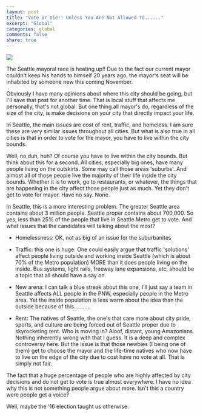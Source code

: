```yaml
---
layout: post
title: "Vote or Die!! Unless You Are Not Allowed To......"
excerpt: "Global"
categories: global
comments: false
share: true
---
```


![](http://leftfootforward.org/images/2012/01/Mayor-Diamond-Joe-Quimby.jpg)



The Seattle mayoral race is heating up!! Due to the fact our current mayor couldn't keep his hands to himself 20 years ago, the mayor's seat will be inhabited by someone new this coming November.

Obviously I have many opinions about where this city should be going, but I'll save that post for another time. That is local stuff that affects me personally, that's not global. But one thing all mayor's do, regardless of the size of the city, is make decisions on your city that directly impact your life. 

In Seattle, the main issues are cost of rent, traffic, and homeless. I am sure these are very similar issues throughout all cities. But what is also true in all cities is that in order to vote for the mayor, you have to live within the city bounds. 


Well, no duh, huh? Of course you have to live within the city bounds. But think about this for a second. All cities, especially big ones, have many people living on the outskirts. Some may call those areas 'suburbs'. And almost all of those people live the majority of their life inside the city bounds. Whether it is to work, go to restaurants, or whatever, the things that are happening in the city affect those people just as much. Yet they don't get to vote for mayor. Have no say. None.


In Seattle, this is a more interesting problem. The greater Seattle area contains about 3 million people. Seattle proper contains about 700,000. So yes, less than 25% of the people that live in Seattle Metro get to vote. And what issues that the candidates will talking about the most?


- Homelessness: OK, not as big of an issue for the suburbanites

- Traffic: this one is huge. One could easily argue that traffic 'solutions' affect people living outside and working inside Seattle (which is about 70% of the Metro population) MORE than it does people living on the inside. Bus systems, light rails, freeway lane expansions, etc, should be a topic that all should have a say on.


- New arena: I can talk a blue streak about this one, I'll just say a team in Seattle affects ALL people in the PNW, especially people in the Metro area. Yet the inside population is less warm about the idea than the outside because of this...........


- Rent: The natives of Seattle, the one's that care more about city pride, sports, and culture are being forced out of Seattle proper due to skyrocketing rent. Who is moving in? Aloof, distant, young Amazonians. Nothing inherently wrong with that I guess. It is a deep and complex controversy here. But the issue is that those newbies (I being one of them) get to choose the mayor and the life-time natives who now have to live on the edge of the city due to cost have no vote at all. That is simply not fair.




The fact that a huge percentage of people who are highly affected by city decisions and do not get to vote is true almost everywhere. I have no idea why this is not something people argue about more. Isn't this a country were people get a voice?


Well, maybe the '16 election taught us otherwise.

